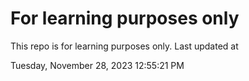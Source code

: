 # For learning purposes only
This repo is for learning purposes only.
Last updated at

Tuesday, November 28, 2023 12:55:21 PM

